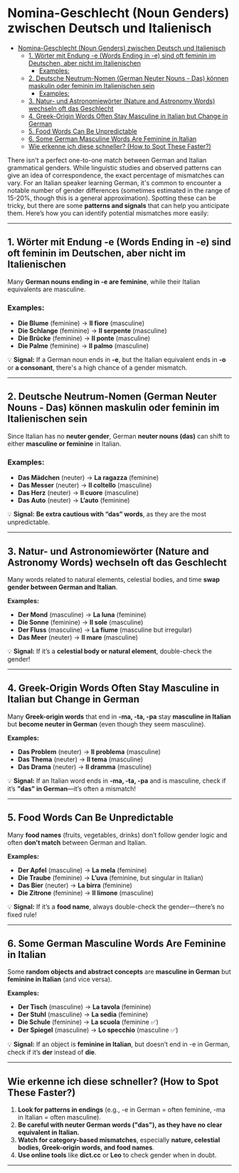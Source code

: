 # Nomina-Geschlecht (Noun Genders) zwischen Deutsch und Italienisch

- [Nomina-Geschlecht (Noun Genders) zwischen Deutsch und Italienisch](#nomina-geschlecht-noun-genders-zwischen-deutsch-und-italienisch)
  - [1. Wörter mit Endung -e (Words Ending in -e) sind oft feminin im Deutschen, aber nicht im Italienischen](#1-wörter-mit-endung--e-words-ending-in--e-sind-oft-feminin-im-deutschen-aber-nicht-im-italienischen)
    - [Examples:](#examples)
  - [2. Deutsche Neutrum-Nomen (German Neuter Nouns - Das) können maskulin oder feminin im Italienischen sein](#2-deutsche-neutrum-nomen-german-neuter-nouns---das-können-maskulin-oder-feminin-im-italienischen-sein)
    - [Examples:](#examples-1)
  - [3. Natur- und Astronomiewörter (Nature and Astronomy Words) wechseln oft das Geschlecht](#3-natur--und-astronomiewörter-nature-and-astronomy-words-wechseln-oft-das-geschlecht)
  - [4. Greek-Origin Words Often Stay Masculine in Italian but Change in German](#4-greek-origin-words-often-stay-masculine-in-italian-but-change-in-german)
  - [5. Food Words Can Be Unpredictable](#5-food-words-can-be-unpredictable)
  - [6. Some German Masculine Words Are Feminine in Italian](#6-some-german-masculine-words-are-feminine-in-italian)
  - [Wie erkenne ich diese schneller? (How to Spot These Faster?)](#wie-erkenne-ich-diese-schneller-how-to-spot-these-faster)


There isn't a perfect one-to-one match between German and Italian grammatical genders. While linguistic studies and observed patterns can give an idea of correspondence, the exact percentage of mismatches can vary. For an Italian speaker learning German, it's common to encounter a notable number of gender differences (sometimes estimated in the range of 15-20%, though this is a general approximation). Spotting these can be tricky, but there are some **patterns and signals** that can help you anticipate them. Here’s how you can identify potential mismatches more easily:

---

## 1. Wörter mit Endung -e (Words Ending in -e) sind oft feminin im Deutschen, aber nicht im Italienischen
Many **German nouns ending in -e are feminine**, while their Italian equivalents are masculine.  
### Examples:
- **Die Blume** (feminine) → **Il fiore** (masculine)  
- **Die Schlange** (feminine) → **Il serpente** (masculine)  
- **Die Brücke** (feminine) → **Il ponte** (masculine)  
- **Die Palme** (feminine) → **Il palmo** (masculine)  

💡 **Signal:** If a German noun ends in **-e**, but the Italian equivalent ends in **-o** or **a consonant**, there's a high chance of a gender mismatch.  

---

## 2. Deutsche Neutrum-Nomen (German Neuter Nouns - Das) können maskulin oder feminin im Italienischen sein
Since Italian has no **neuter gender**, German **neuter nouns (das)** can shift to either **masculine or feminine** in Italian.  

### Examples:
- **Das Mädchen** (neuter) → **La ragazza** (feminine)  
- **Das Messer** (neuter) → **Il coltello** (masculine)  
- **Das Herz** (neuter) → **Il cuore** (masculine)  
- **Das Auto** (neuter) → **L’auto** (feminine)  

💡 **Signal:** **Be extra cautious with “das” words**, as they are the most unpredictable.  

---

## 3. Natur- und Astronomiewörter (Nature and Astronomy Words) wechseln oft das Geschlecht
Many words related to natural elements, celestial bodies, and time **swap gender between German and Italian**.  

**Examples:**  
- **Der Mond** (masculine) → **La luna** (feminine)  
- **Die Sonne** (feminine) → **Il sole** (masculine)  
- **Der Fluss** (masculine) → **La fiume** (masculine but irregular)  
- **Das Meer** (neuter) → **Il mare** (masculine)  

💡 **Signal:** If it’s a **celestial body or natural element**, double-check the gender!  

---

## 4. Greek-Origin Words Often Stay Masculine in Italian but Change in German
Many **Greek-origin words** that end in **-ma, -ta, -pa** stay **masculine in Italian** but **become neuter in German** (even though they seem masculine).  

**Examples:**  
- **Das Problem** (neuter) → **Il problema** (masculine)  
- **Das Thema** (neuter) → **Il tema** (masculine)  
- **Das Drama** (neuter) → **Il dramma** (masculine)  

💡 **Signal:** If an Italian word ends in **-ma, -ta, -pa** and is masculine, check if it’s **"das" in German**—it’s often a mismatch!  

---

## 5. Food Words Can Be Unpredictable
Many **food names** (fruits, vegetables, drinks) don’t follow gender logic and often **don’t match** between German and Italian.  

**Examples:**  
- **Der Apfel** (masculine) → **La mela** (feminine)  
- **Die Traube** (feminine) → **L’uva** (feminine, but singular in Italian)  
- **Das Bier** (neuter) → **La birra** (feminine)  
- **Die Zitrone** (feminine) → **Il limone** (masculine)  

💡 **Signal:** If it’s a **food name**, always double-check the gender—there’s no fixed rule!  

---

## 6. Some German Masculine Words Are Feminine in Italian
Some **random objects and abstract concepts** are **masculine in German** but **feminine in Italian** (and vice versa).  

**Examples:**  
- **Der Tisch** (masculine) → **La tavola** (feminine)  
- **Der Stuhl** (masculine) → **La sedia** (feminine)  
- **Die Schule** (feminine) → **La scuola** (feminine ✅)  
- **Der Spiegel** (masculine) → **Lo specchio** (masculine ✅)  

💡 **Signal:** If an object is **feminine in Italian**, but doesn’t end in -e in German, check if it’s **der** instead of **die**.  

---

## Wie erkenne ich diese schneller? (How to Spot These Faster?)
1. **Look for patterns in endings** (e.g., -e in German = often feminine, -ma in Italian = often masculine).  
2. **Be careful with neuter German words ("das"), as they have no clear equivalent in Italian.**  
3. **Watch for category-based mismatches**, especially **nature, celestial bodies, Greek-origin words, and food names**.  
4. **Use online tools** like **dict.cc** or **Leo** to check gender when in doubt.  

---
